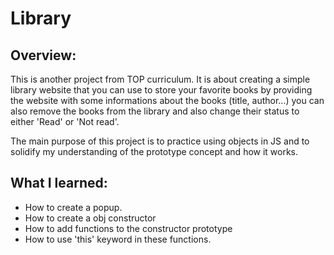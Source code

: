 # Library

## Overview:

This is another project from TOP curriculum. It is about creating a simple library website that you can use to store your favorite books by providing the website with some informations about the books (title, author...) you can also remove the books from the library and also change their status to either 'Read' or 'Not read'.

The main purpose of this project is to practice using objects in JS and to solidify my understanding of the prototype concept and how it works.

## What I learned:
- How to create a popup.
- How to create a obj constructor
- How to add functions to the constructor prototype
- How to use 'this' keyword in these functions.

